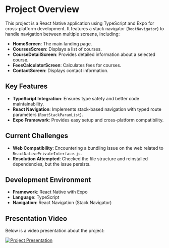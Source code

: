 # Project Overview  

This project is a React Native application using TypeScript and Expo for cross-platform development. It features a stack navigator (`RootNavigator`) to handle navigation between multiple screens, including:  
- **HomeScreen**: The main landing page.  
- **CoursesScreen**: Displays a list of courses.  
- **CourseDetailScreen**: Provides detailed information about a selected course.  
- **FeesCalculatorScreen**: Calculates fees for courses.  
- **ContactScreen**: Displays contact information.  

## Key Features  
- **TypeScript Integration**: Ensures type safety and better code maintainability.  
- **React Navigation**: Implements stack-based navigation with typed route parameters (`RootStackParamList`).  
- **Expo Framework**: Provides easy setup and cross-platform compatibility.  

## Current Challenges  
- **Web Compatibility**: Encountering a bundling issue on the web related to `ReactNativePrivateInterface.js`.  
- **Resolution Attempted**: Checked the file structure and reinstalled dependencies, but the issue persists.  

## Development Environment  
- **Framework**: React Native with Expo  
- **Language**: TypeScript  
- **Navigation**: React Navigation (Stack Navigator)  

## Presentation Video  
Below is a video presentation about the project:  

[![Project Presentation](https://youtu.be/4Zmm-4j0-FE.png)]((https://youtu.be/4Zmm-4j0-FE) "ST1045605_CHRISTOPHER_VAN_HATTUM_XHAW_POE_PRESENTATION")
